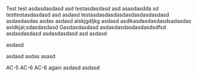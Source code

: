 Test
test asdasdasdasd
asd 
testasdasdasd asd asasdasdda
sd
testtestasdasdasd asd 
asdasd
testasdasdasdasdasdasdasdasdasd
asdasdasdas
asdas
asdasd
alskjgdljkg
asdasd
asdlkasdasdasdasdsadasdas
asldkjal;sdasdasdasd
Gasdasdasdasd
asdasdasdasdasdasdsdfsd
asdasdasdasd
asdasdasdasd
asd
asdasd

asdasd

asdasd
asdas
asasd

AC-5
AC-6
AC-6 again
asdasd
asdasd
